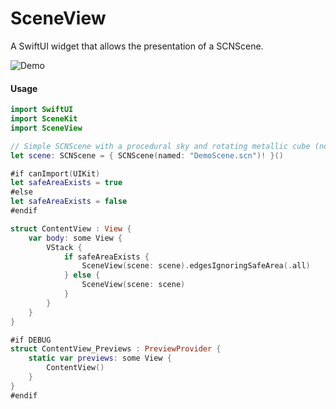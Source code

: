 # SceneView

A SwiftUI widget that allows the presentation of a SCNScene.

![Demo](https://user-images.githubusercontent.com/5327798/59971984-2dd16580-9554-11e9-9c3b-f88a42e875b0.gif)

#### Usage
```swift
import SwiftUI
import SceneKit
import SceneView

// Simple SCNScene with a procedural sky and rotating metallic cube (not included)
let scene: SCNScene = { SCNScene(named: "DemoScene.scn")! }()

#if canImport(UIKit)
let safeAreaExists = true
#else
let safeAreaExists = false
#endif

struct ContentView : View {
    var body: some View {
        VStack {
            if safeAreaExists {
                SceneView(scene: scene).edgesIgnoringSafeArea(.all)
            } else {
                SceneView(scene: scene)
            }
        }
    }
}

#if DEBUG
struct ContentView_Previews : PreviewProvider {
    static var previews: some View {
        ContentView()
    }
}
#endif
```
